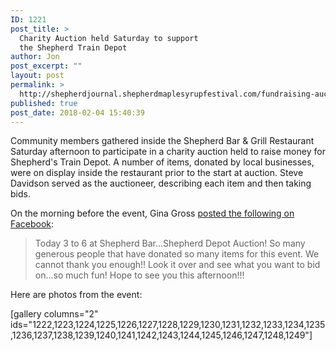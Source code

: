 ```yaml
---
ID: 1221
post_title: >
  Charity Auction held Saturday to support
  the Shepherd Train Depot
author: Jon
post_excerpt: ""
layout: post
permalink: >
  http://shepherdjournal.shepherdmaplesyrupfestival.com/fundraising-auction-held-saturday-to-support-the-train-depot
published: true
post_date: 2018-02-04 15:40:39
---
```

Community members gathered inside the Shepherd Bar &amp; Grill Restaurant Saturday afternoon to participate in a charity auction held to raise money for Shepherd's Train Depot. A number of items, donated by local businesses, were on display inside the restaurant prior to the start at auction. Steve Davidson served as the auctioneer, describing each item and then taking bids.

On the morning before the event, Gina Gross <a href="https://www.facebook.com/gina.steeregross/videos/1627527610668482/">posted the following on Facebook</a>:
<blockquote>Today 3 to 6 at Shepherd Bar...Shepherd Depot Auction! So many generous people that have donated so many items for this event. We cannot thank you enough!! Look it over and see what you want to bid on...so much fun! Hope to see you this afternoon!!!</blockquote>
<!--more-->

Here are photos from the event:

[gallery columns="2" ids="1222,1223,1224,1225,1226,1227,1228,1229,1230,1231,1232,1233,1234,1235,1236,1237,1238,1239,1240,1241,1242,1243,1244,1245,1246,1247,1248,1249"]
